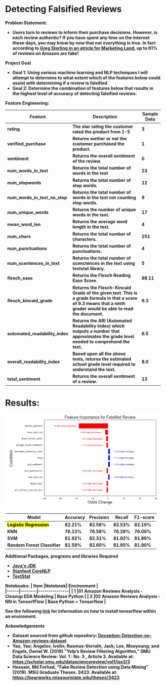 # Detecting Falsified Reviews

<b>Problem Statement:<b>
- Users turn to reviews to inform their purchase decisions. However, is each review authentic? If you have spent any time on the internet these days, you may know by now that not everything is true. In fact according to [Greg Sterling in an atricle for Marketing Land](https://marketingland.com/study-finds-61-percent-of-electronics-reviews-on-amazon-are-fake-254055#:~:text=Study%20finds%2061%20percent%20of%20electronics%20reviews%20on%20Amazon%20are%20'fake',-The%20problem%20appears), <b>up to 61% of reviews on Amazon are fake!<b> 
    
<b>Project Goal<b>

- Goal 1: Using various machine learning and NLP techniques I will attempt to determine to what extent which of the features below could assist with determining if a review is falsified.
- Goal 2: Determine the combination of features below that results in the highest level of accuracy of detecting falsified reviews.
    
<b>Feature Engineering:<b>

   Feature    | Description   | Sample Data
------------- | ------------- | -------------
rating | The star rating the customer rated the product from 1-5 | 3
verified_purchase | Returns wether or not the customer purchased the product. | 1
sentiment | Returns the overall sentiment of the review. | 0
num_words_in_text | Returns the total number of words in the text | 23
num_stopwords| Returns the total number of stop words. | 12
num_words_in_text_no_stop | Returns the total number of words in the text not counting stop words. | 9
num_unique_words | Returns the number of unique words in the text. | 17
mean_word_len| Returns the average word length in the text. | 4
num_chars| Returns the total number of characters. | 251
num_punctuations| Returns the total number of punctuations. | 4
num_scentences_in_text | Returns the total number of scenctences in the text using textstat library. | 5
flesch_ease| Returns the Flesch Reading Ease Score. | 98.11
flesch_kincaid_grade | Returns the Flesch-Kincaid Grade of the given text. This is a grade formula in that a score of 9.3 means that a ninth grader would be able to read the document. | 9.3
automated_readability_index | Returns the ARI (Automated Readability Index) which outputs a number that approximates the grade level needed to comprehend the text. | 6.5
overall_readability_index| Based upon all the above tests, returns the estimated school grade level required to understand the text. | 8.0
total_sentiment | Returns the overall sentiment of a review. | 13
    
# Results:
    
![Feature Importance Image](/data/feature_importance.png?raw=true "Optional Title")

|    Model     |    Accuracy   |   Precision   |     Recall    |    F1-score   | 
|------------- | ------------- | ------------- | ------------- | ------------- |
|<mark><b>Logistic Regression<b><mark>| 82.21% | 82.58%  |    82.53%   |   82.19% |
|KNN | 76.13%   |   76.58%   |   76.29% | 76.09%|
|SVM | 81.92%   |   82.31%    |  81.92% | 81.89% |
|Random Forest Classifier | 81.59%    |  82.60%  |    81.95% | 81.90%

    
<b>Additional Packages, programs and libraries Required<b>
- [Java's JDK](https://www.oracle.com/java/technologies/javase-downloads.html)
- [Stanford CoreNLP](https://stanfordnlp.github.io/CoreNLP/index.html)
- [TextStat](https://pypi.org/project/textstat/)
    
<b>Notebooks:<b>
| Item |Notebook|  Environment  |    
|------|--------|---------------|
| 1    |01 Amazon Reviews Analysis - Cleanup EDA Modeling | Base Python |
| 2    |02 Amazon Reviews Analysis - NN in TensorfFlow | Base Python + Tensorflow |
    
See the following [link](https://docs.anaconda.com/anaconda/user-guide/tasks/tensorflow/) for information on how to install tensorflow within an enviroment.
    
<b>Ackowledgements<b>
- Dataset sourced from github repository: [Deception-Detection-on-Amazon-reviews-dataset](https://github.com/aayush210789/Deception-Detection-on-Amazon-reviews-dataset)
- Yao, Yao; Angelov, Ivelin; Rasmus-Vorrath, Jack; Lee, Mooyoung; and Engels, Daniel W. (2018) "Yelp’s Review Filtering Algorithm,"
SMU Data Science Review: Vol. 1 : No. 3 , Article 3.
Available at: https://scholar.smu.edu/datasciencereview/vol1/iss3/3
- Hossain, Md Forhad, "Fake Review Detection using Data Mining" (2019). MSU Graduate Theses. 3423.
Available at: https://bearworks.missouristate.edu/theses/3423